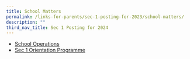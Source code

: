 ```yaml
---
title: School Matters
permalink: /links-for-parents/sec-1-posting-for-2023/school-matters/
description: ""
third_nav_title: Sec 1 Posting for 2024
---
```

* [School Operations](/links-for-parents/sec-1-posting-for-2023/school-matters/school-operations)
* [Sec 1 Orientation Programme](/links-for-parents/sec-1-posting-for-2023/school-matters/sec-1-orientation-programme)